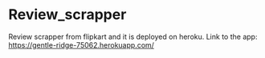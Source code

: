 # Review_scrapper
Review scrapper from flipkart and it is deployed on heroku.
Link to the app: https://gentle-ridge-75062.herokuapp.com/
